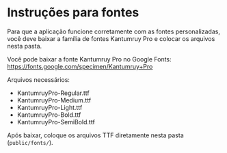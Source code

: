 # Instruções para fontes

Para que a aplicação funcione corretamente com as fontes personalizadas, você deve baixar a família de fontes Kantumruy Pro e colocar os arquivos nesta pasta.

Você pode baixar a fonte Kantumruy Pro no Google Fonts: https://fonts.google.com/specimen/Kantumruy+Pro

Arquivos necessários:

- KantumruyPro-Regular.ttf
- KantumruyPro-Medium.ttf
- KantumruyPro-Light.ttf
- KantumruyPro-Bold.ttf
- KantumruyPro-SemiBold.ttf

Após baixar, coloque os arquivos TTF diretamente nesta pasta (`public/fonts/`).
